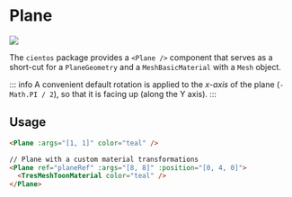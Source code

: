 # Plane

![](/cientos/plane.png)

The `cientos` package provides a `<Plane />` component that serves as a short-cut for a `PlaneGeometry` and a `MeshBasicMaterial` with a `Mesh` object.

::: info
A convenient default rotation is applied to the _x-axis_ of the plane (`-Math.PI / 2`), so that it is facing up (along the Y axis).
:::

## Usage

```html
<Plane :args="[1, 1]" color="teal" />

// Plane with a custom material transformations
<Plane ref="planeRef" :args="[8, 8]" :position="[0, 4, 0]">
  <TresMeshToonMaterial color="teal" />
</Plane>
```
